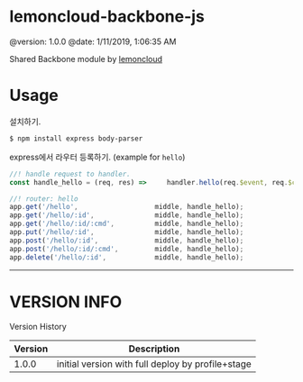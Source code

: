 # lemoncloud-backbone-js

@version: 1.0.0
@date:    1/11/2019, 1:06:35 AM

Shared Backbone module by [lemoncloud](https://lemoncloud.io)


# Usage

설치하기.

```bash
$ npm install express body-parser
```

express에서 라우터 등록하기. (example for `hello`)

```js
//! handle request to handler.
const handle_hello = (req, res) =>     handler.hello(req.$event, req.$context, req.$callback);

//! router: hello
app.get('/hello',                   middle, handle_hello);
app.get('/hello/:id',               middle, handle_hello);
app.get('/hello/:id/:cmd',          middle, handle_hello);
app.put('/hello/:id',               middle, handle_hello);
app.post('/hello/:id',              middle, handle_hello);
app.post('/hello/:id/:cmd',         middle, handle_hello);
app.delete('/hello/:id',            middle, handle_hello);
```


----------------
# VERSION INFO #

Version History

| Version   | Description
|--         |--
| 1.0.0     | initial version with full deploy by profile+stage
